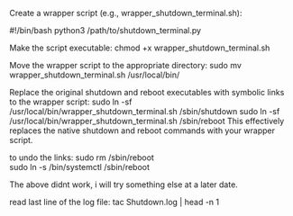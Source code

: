 Create a wrapper script (e.g., wrapper_shutdown_terminal.sh):

#!/bin/bash
python3 /path/to/shutdown_terminal.py


Make the script executable:
chmod +x wrapper_shutdown_terminal.sh

Move the wrapper script to the appropriate directory:
sudo mv wrapper_shutdown_terminal.sh /usr/local/bin/

Replace the original shutdown and reboot executables with symbolic links to the wrapper script:
sudo ln -sf /usr/local/bin/wrapper_shutdown_terminal.sh /sbin/shutdown
sudo ln -sf /usr/local/bin/wrapper_shutdown_terminal.sh /sbin/reboot
This effectively replaces the native shutdown and reboot commands with your wrapper script.

to undo the links: 
sudo rm /sbin/reboot  
sudo ln -s /bin/systemctl /sbin/reboot  


The above didnt work, i will try something else at a later date.

read last line of the log file:
tac Shutdown.log | head -n 1